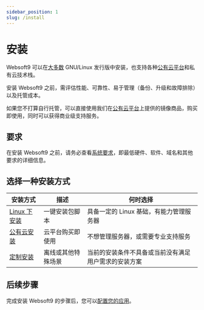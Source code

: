 ```yaml
---
sidebar_position: 1
slug: /install
---
```



# 安装

Websoft9 可以在[大多数](https://websoft9.github.io/websoft9/version.json) GNU/Linux 发行版中安装，也支持各种[公有云平台](./install-cloud)和私有云技术栈。   

安装 Websoft9 之前，需评估性能、可靠性、易于管理（备份、升级和故障排除）以及托管成本。   

如果您不打算自行托管，可以直接使用我们在[公有云平台](./install-cloud)上提供的镜像商品，购买即使用，同时可以获得商业级支持服务。 

## 要求

在安装 Websoft9 之前，请务必查看[系统要求](./install/requirements)，即最低硬件、软件、域名和其他要求的详细信息。

## 选择一种安装方式

| 安装方式     | 描述      | 何时选择      |
| ------------------------- | ------------- | ----------------- |
| [Linux 下安装](./install-linux)| 一键安装包脚本| 具备一定的 Linux 基础，有能力管理服务器 |
| [公有云安装](./install-cloud)     | 云平台购买即使用 | 不想管理服务器，或需要专业支持服务 |
| [定制安装](./install-customized)       | 离线或其他特殊场景             | 当前的安装条件不具备或当前没有满足用户需求的安装方案       |

## 后续步骤

完成安装 Websoft9 的步骤后，您可以[配置您的应用](./install-setup)。

